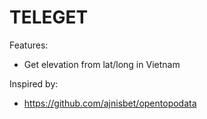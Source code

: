 # TELEGET

Features:
- Get elevation from lat/long in Vietnam

Inspired by:
- https://github.com/ajnisbet/opentopodata

